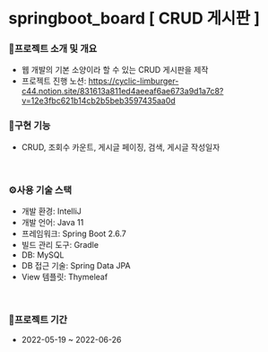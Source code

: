 # springboot_board [ CRUD 게시판 ]


### 📝프로젝트 소개 및 개요
- 웹 개발의 기본 소양이라 할 수 있는 CRUD 게시판을 제작
 - 프로젝트 진행 노션: https://cyclic-limburger-c44.notion.site/831613a811ed4aeeaf6ae673a9d1a7c8?v=12e3fbc621b14cb2b5beb3597435aa0d

### 🎈구현 기능
- CRUD, 조회수 카운트, 게시글 페이징, 검색, 게시글 작성일자
<br/>

### ⚙사용 기술 스택
- 개발 환경: IntelliJ
- 개발 언어: Java 11
- 프레임워크: Spring Boot 2.6.7
- 빌드 관리 도구: Gradle
- DB: MySQL
- DB 접근 기술: Spring Data JPA
- View 템플릿: Thymeleaf
<br/>

### 📆프로젝트 기간
- 2022-05-19 ~ 2022-06-26
